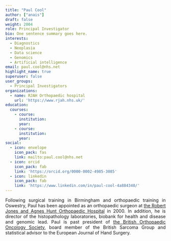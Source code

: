 ```yaml
---
title: "Paul Cool"
author: ["anais"]
draft: false
weight: 2004
role: Principal Investigator
bio: One sentence summary goes here.
interests:
  - Diagnostics
  - Neoplasia
  - Data science
  - Genomics 
  - Artificial intelligence
email: paul.cool@nhs.net
highlight_name: true
superuser: false
user_groups:
  - Principal Investigators
organizations:
  - name: RJAH Orthopaedic hospital
    url: 'https://www.rjah.nhs.uk/'
education:
  courses:
    - course: 
      institution: 
      year: 
    - course: 
      institution: 
      year:
social:
  - icon: envelope
    icon_pack: fas
    link: mailto:paul.cool@nhs.net
  - icon: orcid
    icon_pack: fab
    link: 'https://orcid.org/0000-0002-4985-3085'
  - icon: linkedin
    icon_pack: fab
    link: 'https://www.linkedin.com/in/paul-cool-4a884340/'
---
```

<style>
body {
text-align: justify}
</style>

Following surgical training in Birmingham and orthopaedic training in Oswestry, Paul has been
appointed as an orthopaedic surgeon at [the Robert Jones and Agnes Hunt Orthopaedic Hospital](https://www.rjah.nhs.uk/) in 2000. In addition, he is director of the histopathology
laboratories, biobank for health and disease and genomic lead. Paul is past president of [the British Orthopaedic Oncology Society](https://www.boos.org.uk/), board member of the British
Sarcoma Group and statistical advisor to the European Journal of Hand Surgery.
